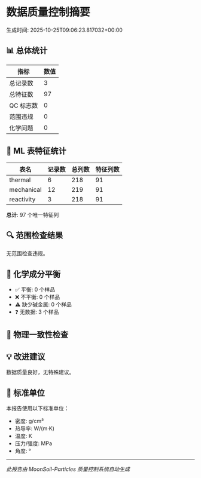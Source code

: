 # 数据质量控制摘要

生成时间: 2025-10-25T09:06:23.817032+00:00

## 📊 总体统计

| 指标 | 数值 |
|------|------|
| 总记录数 | 3 |
| 总特征数 | 97 |
| QC 标志数 | 0 |
| 范围违规 | 0 |
| 化学问题 | 0 |

## 🤖 ML 表特征统计

| 表名 | 记录数 | 总列数 | 特征列数 |
|------|--------|--------|----------|
| thermal | 6 | 218 | 91 |
| mechanical | 12 | 219 | 91 |
| reactivity | 3 | 218 | 91 |

**总计**: 97 个唯一特征列

## 🔍 范围检查结果

无范围检查违规。

## 🧪 化学成分平衡


- ✅ 平衡: 0 个样品
- ❌ 不平衡: 0 个样品  
- ⚠️ 缺少碱金属: 0 个样品
- ❓ 无数据: 3 个样品

## 🔗 物理一致性检查


## 💡 改进建议

数据质量良好，无特殊建议。

## 📏 标准单位

本报告使用以下标准单位：

- 密度: g/cm³
- 热导率: W/(m·K)
- 温度: K
- 压力/强度: MPa
- 角度: °

---

*此报告由 MoonSoil-Particles 质量控制系统自动生成*
